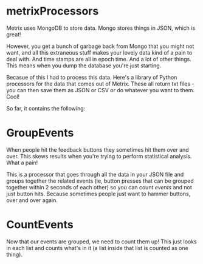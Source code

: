 # metrixProcessors
Metrix uses MongoDB to store data. Mongo stores things in JSON, which is great!

However, you get a bunch of garbage back from Mongo that you might not want, and all this extraneous stuff makes your lovely data kind of a pain to deal with. And time stamps are all in epoch time. And a lot of other things. This means when you dump the database you're just starting.

Becasue of this I had to process this data. Here's a library of Python processors for the data that comes out of Metrix. These all return txt files - you can then save them as JSON or CSV or do whatever you want to them. Cool!

So far, it contains the following:

GroupEvents
============
When people hit the feedback buttons they sometimes hit them over and over. This skews results when you're trying to perform statistical analysis. What a pain!

This is a processor that goes through all the data in your JSON file and groups together the related events (ie, button presses that can be grouped together within 2 seconds of each other) so you can count *events* and not just button hits. Because sometimes people just want to hammer buttons, over and over again.

CountEvents
============
Now that our events are grouped, we need to count them up! This just looks in each list and counts what's in it (a list inside that list is counted as one thing).
